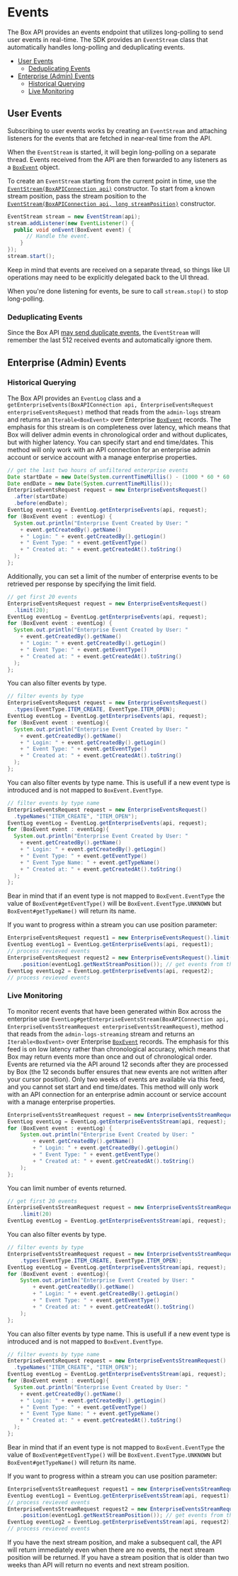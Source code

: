 # Events

The Box API provides an events endpoint that utilizes long-polling to send user
events in real-time. The SDK provides an `EventStream` class that automatically
handles long-polling and deduplicating events.

<!-- START doctoc generated TOC please keep comment here to allow auto update -->
<!-- DON'T EDIT THIS SECTION, INSTEAD RE-RUN doctoc TO UPDATE -->


- [User Events](#user-events)
  - [Deduplicating Events](#deduplicating-events)
- [Enterprise (Admin) Events](#enterprise-admin-events)
  - [Historical Querying](#historical-querying)
  - [Live Monitoring](#live-monitoring)

<!-- END doctoc generated TOC please keep comment here to allow auto update -->

## User Events

Subscribing to user events works by creating an `EventStream` and attaching
listeners for the events that are fetched in near-real time from the API.

When the `EventStream` is started, it will begin long-polling on a separate
thread. Events received from the API are then forwarded to any listeners as a
[`BoxEvent`][box-event] object.

To create an `EventStream` starting from the current point in time, use
the [`EventStream(BoxAPIConnection api)`][event-stream] constructor.  To
start from a known stream position, pass the stream position to the
[`EventStream(BoxAPIConnection api, long streamPosition)`][event-stream-position]
constructor.

<!-- sample get_events -->
```java
EventStream stream = new EventStream(api);
stream.addListener(new EventListener() {
  public void onEvent(BoxEvent event) {
      // Handle the event.
    }
});
stream.start();
```

Keep in mind that events are received on a separate thread, so things like UI
operations may need to be explicitly delegated back to the UI thread.

When you're done listening for events, be sure to call `stream.stop()` to stop
long-polling.

[event-stream]: http://opensource.box.com/box-java-sdk/javadoc/com/box/sdk/EventStream.html#EventStream-com.box.sdk.BoxAPIConnection-
[event-stream-position]: http://opensource.box.com/box-java-sdk/javadoc/com/box/sdk/EventStream.html#EventStream-com.box.sdk.BoxAPIConnection-long-
[box-event]: http://opensource.box.com/box-java-sdk/javadoc/com/box/sdk/BoxEvent.html

### Deduplicating Events

Since the Box API [may send duplicate events](https://developers.box.com/docs/#events),
the `EventStream` will remember the last 512 received events and automatically
ignore them.

## Enterprise (Admin) Events

### Historical Querying

The Box API provides an `EventLog` class and a
`getEnterpriseEvents(BoxAPIConnection api, EnterpriseEventsRequest enterpriseEventsRequest)` method
that reads from the `admin-logs` stream and returns an `Iterable<BoxEvent>` over
Enterprise [`BoxEvent`][box-event] records. The emphasis for this stream is on completeness over latency,
which means that Box will deliver admin events in chronological order and without duplicates,
but with higher latency. You can specify start and end time/dates. This method
will only work with an API connection for an enterprise admin account or service account with a manage enterprise properties.

<!-- sample get_events enterprise -->
```java
// get the last two hours of unfiltered enterprise events
Date startDate = new Date(System.currentTimeMillis() - (1000 * 60 * 60 * 2));
Date endDate = new Date(System.currentTimeMillis());
EnterpriseEventsRequest request = new EnterpriseEventsRequest()
  .after(startDate)
  .before(endDate);
EventLog eventLog = EventLog.getEnterpriseEvents(api, request);
for (BoxEvent event : eventLog) {
  System.out.println("Enterprise Event Created by User: "
    + event.getCreatedBy().getName()
    + " Login: " + event.getCreatedBy().getLogin()
    + " Event Type: " + event.getEventType()
    + " Created at: " + event.getCreatedAt().toString()
  );
};
```

Additionally, you can set a limit of the number of enterprise events to be retrieved per response by specifying the
limit field.

```java
// get first 20 events
EnterpriseEventsRequest request = new EnterpriseEventsRequest()
  .limit(20);
EventLog eventLog = EventLog.getEnterpriseEvents(api, request);
for (BoxEvent event : eventLog) {
  System.out.println("Enterprise Event Created by User: "
    + event.getCreatedBy().getName()
    + " Login: " + event.getCreatedBy().getLogin()
    + " Event Type: " + event.getEventType()
    + " Created at: " + event.getCreatedAt().toString()
  );
};
```

<!-- sample get_events enterprise_filter -->
You can also filter events by type.
```java
// filter events by type
EnterpriseEventsRequest request = new EnterpriseEventsRequest()
  .types(EventType.ITEM_CREATE, EventType.ITEM_OPEN);
EventLog eventLog = EventLog.getEnterpriseEvents(api, request);
for (BoxEvent event : eventLog){
  System.out.println("Enterprise Event Created by User: "
    + event.getCreatedBy().getName()
    + " Login: " + event.getCreatedBy().getLogin()
    + " Event Type: " + event.getEventType()
    + " Created at: " + event.getCreatedAt().toString()
  );
};
```

You can also filter events by type name. This is usefull if a new event type is introduced and is not mapped to
`BoxEvent.EventType`.
```java
// filter events by type name
EnterpriseEventsRequest request = new EnterpriseEventsRequest()
  .typeNames("ITEM_CREATE", "ITEM_OPEN");
EventLog eventLog = EventLog.getEnterpriseEvents(api, request);
for (BoxEvent event : eventLog){
  System.out.println("Enterprise Event Created by User: "
    + event.getCreatedBy().getName()
    + " Login: " + event.getCreatedBy().getLogin()
    + " Event Type: " + event.getEventType()
    + " Event Type Name: " + event.getTypeName()
    + " Created at: " + event.getCreatedAt().toString()
  );
};
```
Bear in mind that if an event type is not mapped to `BoxEvent.EventType` the value of `BoxEvent#getEventType()` will
be `BoxEvent.EventType.UNKNOWN` but `BoxEvent#getTypeName()` will return its name.

If you want to progress within a stream you can use position parameter:
```java
EnterpriseEventsRequest request1 = new EnterpriseEventsRequest().limit(20);
EventLog eventLog1 = EventLog.getEnterpriseEvents(api, request1);
// process revieved events
EnterpriseEventsRequest request2 = new EnterpriseEventsRequest().limit(20)
    .position(eventLog1.getNextStreamPosition()); // get events from the next position
EventLog eventLog2 = EventLog.getEnterpriseEvents(api, request2);
// process revieved events
```

### Live Monitoring
To monitor recent events that have been generated within Box across the enterprise use
`EventLog#getEnterpriseEventsStream(BoxAPIConnection api, EnterpriseEventsStreamRequest enterpriseEventsStreamRequest)`,
method that reads from the `admin-logs-streaming` stream and returns an `Iterable<BoxEvent>` over
Enterprise [`BoxEvent`][box-event] records.
The emphasis for this feed is on low latency rather than chronological accuracy, which means that Box may return
events more than once and out of chronological order. Events are returned via the API around 12 seconds after they
are processed by Box (the 12 seconds buffer ensures that new events are not written after your cursor position).
Only two weeks of events are available via this feed, and you cannot set start and end time/dates. This method
will only work with an API connection for an enterprise admin account or service account with a manage enterprise properties.

<!-- sample get_events enterprise_stream -->
```java
EnterpriseEventsStreamRequest request = new EnterpriseEventsStreamRequest()
EventLog eventLog = EventLog.getEnterpriseEventsStream(api, request);
for (BoxEvent event : eventLog) {
    System.out.println("Enterprise Event Created by User: "
        + event.getCreatedBy().getName()
        + " Login: " + event.getCreatedBy().getLogin()
        + " Event Type: " + event.getEventType()
        + " Created at: " + event.getCreatedAt().toString()
    );
};
```

You can limit number of events returned.
```java
// get first 20 events
EnterpriseEventsStreamRequest request = new EnterpriseEventsStreamRequest()
    .limit(20)
EventLog eventLog = EventLog.getEnterpriseEventsStream(api, request);
```

<!-- sample get_events enterprise_stream_filter -->
You can also filter events by type.
```java
// filter events by type
EnterpriseEventsStreamRequest request = new EnterpriseEventsStreamRequest()
    .types(EventType.ITEM_CREATE, EventType.ITEM_OPEN);
EventLog eventLog = EventLog.getEnterpriseEventsStream(api, request);
for (BoxEvent event : eventLog){
    System.out.println("Enterprise Event Created by User: "
        + event.getCreatedBy().getName()
        + " Login: " + event.getCreatedBy().getLogin()
        + " Event Type: " + event.getEventType()
        + " Created at: " + event.getCreatedAt().toString()
    );
};
```

You can also filter events by type name. This is usefull if a new event type is introduced and is not mapped to
`BoxEvent.EventType`.
```java
// filter events by type name
EnterpriseEventsRequest request = new EnterpriseEventsStreamRequest()
  .typeNames("ITEM_CREATE", "ITEM_OPEN");
EventLog eventLog = EventLog.getEnterpriseEventsStream(api, request);
for (BoxEvent event : eventLog){
  System.out.println("Enterprise Event Created by User: "
    + event.getCreatedBy().getName()
    + " Login: " + event.getCreatedBy().getLogin()
    + " Event Type: " + event.getEventType()
    + " Event Type Name: " + event.getTypeName()
    + " Created at: " + event.getCreatedAt().toString()
  );
};
```
Bear in mind that if an event type is not mapped to `BoxEvent.EventType` the value of `BoxEvent#getEventType()` will
be `BoxEvent.EventType.UNKNOWN` but `BoxEvent#getTypeName()` will return its name.

If you want to progress within a stream you can use position parameter:
```java
EnterpriseEventsStreamRequest request1 = new EnterpriseEventsStreamRequest().limit(20);
EventLog eventLog1 = EventLog.getEnterpriseEventsStream(api, request1);
// process revieved events
EnterpriseEventsStreamRequest request2 = new EnterpriseEventsStreamRequest().limit(20)
    .position(eventLog1.getNextStreamPosition()); // get events from the next position
EventLog eventLog2 = EventLog.getEnterpriseEventsStream(api, request2);
// process revieved events
```
If you have the next stream position, and make a subsequent call, the API will return immediately
even when there are no events, the next stream position will be returned.
If you have a stream position that is older than two weeks than API will return no events and next
stream position.
